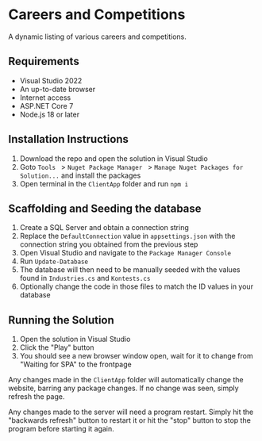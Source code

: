# Careers and Competitions

A dynamic listing of various careers and competitions.


## Requirements

* Visual Studio 2022
* An up-to-date browser
* Internet access
* ASP.NET Core 7
* Node.js 18 or later


## Installation Instructions

1. Download the repo and open the solution in Visual Studio
2. Goto `Tools ` > `Nuget Package Manager ` > `Manage Nuget Packages for Solution...` and install the packages
3. Open terminal in the `ClientApp` folder and run `npm i`


## Scaffolding and Seeding the database

1. Create a SQL Server and obtain a connection string
2. Replace the `DefaultConnection` value in `appsettings.json` with the connection string you obtained from the previous step
3. Open Visual Studio and navigate to the `Package Manager Console`
4. Run `Update-Database`
5. The database will then need to be manually seeded with the values found in `Industries.cs` and `Kontests.cs`
6. Optionally change the code in those files to match the ID values in your database


## Running the Solution

1. Open the solution in Visual Studio
2. Click the "Play" button
3. You should see a new browser window open, wait for it to change from "Waiting for SPA" to the frontpage

Any changes made in the `ClientApp` folder will automatically change the website, barring any package changes. If no change was seen, simply refresh the page.

Any changes made to the server will need a program restart. Simply hit the "backwards refresh" button to restart it or hit the "stop" button to stop the program before starting it again.
